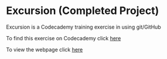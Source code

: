 # Excursion (Completed Project)

Excursion is a Codecademy training exercise in using git/GitHub

To find this exercise on Codecademy click [here](https://www.codecademy.com/courses/learn-git/projects/f1-excursion)

To view the webpage click [here](https://web4locals.github.io/excursion/)
